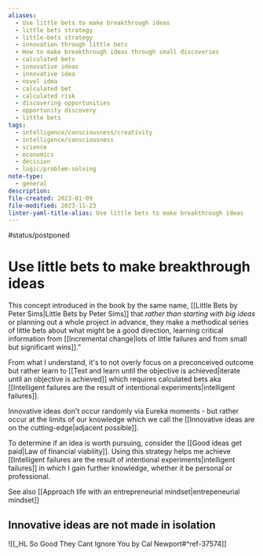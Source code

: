 ```yaml
---
aliases:
  - Use little bets to make breakthrough ideas
  - little bets strategy
  - little-bets strategy
  - innovation through little bets
  - How to make breakthrough ideas through small discoveries
  - calculated bets
  - innovative ideas
  - innovative idea
  - novel idea
  - calculated bet
  - calculated risk
  - discovering opportunities
  - opportunity discovery
  - little bets
tags:
  - intelligence/consciousness/creativity
  - intelligence/consciousness
  - science
  - economics
  - decision
  - logic/problem-solving
note-type:
  - general
description: 
file-created: 2023-01-09
file-modified: 2023-11-23
linter-yaml-title-alias: Use little bets to make breakthrough ideas
---
```


#status/postponed

# Use little bets to make breakthrough ideas

This concept introduced in the book by the same name, [[Little Bets by Peter Sims|Little Bets by Peter Sims]] that *rather than starting with big ideas* or planning out a whole project in advance, they make a methodical series of little bets about what might be a good direction, learning critical information from [[Incremental change|lots of little failures and from small but significant wins]].”

From what I understand, it's to not overly focus on a preconceived outcome but rather learn to [[Test and learn until the objective is achieved|iterate until an objective is achieved]] which requires calculated bets aka [[Intelligent failures are the result of intentional experiments|intelligent failures]].

Innovative ideas don't occur randomly via Eureka moments - but rather occur at the limits of our knowledge which we call the [[Innovative ideas are on the cutting-edge|adjacent possible]].

To determine if an idea is worth pursuing, consider the [[Good ideas get paid|Law of financial viability]]. Using this strategy helps me achieve [[Intelligent failures are the result of intentional experiments|intelligent failures]] in which I gain further knowledge, whether it be personal or professional.

See also [[Approach life with an entrepreneurial mindset|entrepeneurial mindset]]

## Innovative ideas are not made in isolation

![[_HL So Good They Cant Ignore You by Cal Newport#^ref-37574]]
